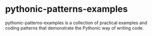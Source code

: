 # pythonic-patterns-examples
pythonic-patterns-examples is a collection of practical examples and coding patterns that demonstrate the Pythonic way of writing code. 
